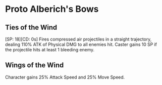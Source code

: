 # Proto Alberich's Bows

## Ties of the Wind

[SP: 18][CD: 0s] Fires compressed air projectiles in a straight trajectory, dealing 110% ATK of Physical DMG to all enemies hit. Caster gains 10 SP if the projectile hits at least 1 bleeding enemy.

## Wings of the Wind

Character gains 25% Attack Speed and 25% Move Speed.